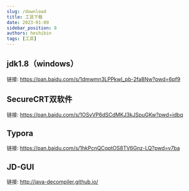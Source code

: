 ```yaml
---
slug: /download
title: 工具下载
date: 2023-01-09
sidebar_position: 8
authors: heshibin
tags: [工具]
---
```


## jdk1.8（windows）
链接: https://pan.baidu.com/s/1dmwmn3LPPkwI_pb-2fa8Nw?pwd=6pf9

## SecureCRT双软件
链接: https://pan.baidu.com/s/1OSyVP6dSCdMKJ3kJSpuGKw?pwd=idbq

## Typora
链接: https://pan.baidu.com/s/1hkPcnQCqptOS8TV6Gnz-LQ?pwd=v7ba

## JD-GUI
链接: http://java-decompiler.github.io/
